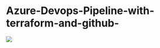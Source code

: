 # Azure-Devops-Pipeline-with-terraform-and-github-


![](https://csharpcorner-mindcrackerinc.netdna-ssl.com/article/automate-code-deployment-and-infrastructure-provisioning-on-azure-using-terrafor/Images/workflow.png)
